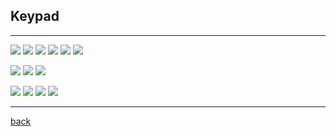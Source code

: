 ## Keypad

---

![](2.jpg)
![](1.jpg)
![](3.jpg)
![](4.jpg)
![](11.jpg)
![](5.jpg)

![](10.jpg)
![](6.jpg)
![](7.jpg)

![](8.jpg)
![](9.jpg)
![](contour3.jpg)
![](contour2.jpg)

---

[back](./../)
